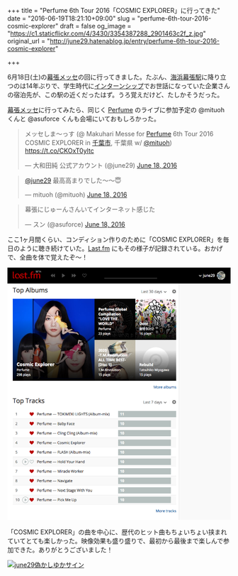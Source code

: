 +++
title = "Perfume 6th Tour 2016「COSMIC EXPLORER」に行ってきた"
date = "2016-06-19T18:21:10+09:00"
slug = "perfume-6th-tour-2016-cosmic-explorer"
draft = false
og_image = "https://c1.staticflickr.com/4/3430/3354387288_2901463c2f_z.jpg"
original_url = "http://june29.hatenablog.jp/entry/perfume-6th-tour-2016-cosmic-explorer"

+++

<p>6月18日(土)の<a class="keyword" href="http://d.hatena.ne.jp/keyword/%CB%EB%C4%A5%A5%E1%A5%C3%A5%BB">幕張メッセ</a>の回に行ってきました。たぶん、<a class="keyword" href="http://d.hatena.ne.jp/keyword/%B3%A4%C9%CD%CB%EB%C4%A5%B1%D8">海浜幕張駅</a>に降り立つのは14年ぶりで、学生時代に<a class="keyword" href="http://d.hatena.ne.jp/keyword/%A5%A4%A5%F3%A5%BF%A1%BC%A5%F3%A5%B7%A5%C3%A5%D7">インターンシップ</a>でお世話になっていた企業さんの宿泊先が、この駅の近くだったはず。うろ覚えだけど、たしかそうだった。</p>

<p><a class="keyword" href="http://d.hatena.ne.jp/keyword/%CB%EB%C4%A5%A5%E1%A5%C3%A5%BB">幕張メッセ</a>に行ってみたら、同じく <a class="keyword" href="http://d.hatena.ne.jp/keyword/Perfume">Perfume</a> のライブに参加予定の @mituoh くんと @asuforce くんも会場にいておもしろかった。</p>

<blockquote class="twitter-tweet" data-lang="en">
<p lang="ja" dir="ltr">メッセしま〜っす (@ Makuhari Messe for <a class="keyword" href="http://d.hatena.ne.jp/keyword/Perfume">Perfume</a> 6th Tour 2016 COSMIC EXPLORER in <a class="keyword" href="http://d.hatena.ne.jp/keyword/%C0%E9%CD%D5%BB%D4">千葉市</a>, 千葉県 w/ <a href="https://twitter.com/mituoh">@mituoh</a>) <a href="https://t.co/CKOxT0yltc">https://t.co/CKOxT0yltc</a></p>— 大和田純 公式アカウント (@june29) <a href="https://twitter.com/june29/status/744066851672629249">June 18, 2016</a>
</blockquote>




<blockquote class="twitter-tweet" data-lang="en">
<p lang="ja" dir="ltr"><a href="https://twitter.com/june29">@june29</a> 最高高まりでした〜〜😇</p>— mituoh (@mituoh) <a href="https://twitter.com/mituoh/status/744128636404391936">June 18, 2016</a>
</blockquote>




<blockquote class="twitter-tweet" data-lang="en">
<p lang="ja" dir="ltr">幕張にじゅーんさんいてインターネット感じた</p>— スン (@asuforce) <a href="https://twitter.com/asuforce/status/744073687662354433">June 18, 2016</a>
</blockquote>


<script async src="//platform.twitter.com/widgets.js" charset="utf-8"></script>


<p>ここ1ヶ月間くらい、コンディション作りのために「COSMIC EXPLORER」を毎日のように聴き続けていた。<a href="http://www.last.fm/user/june29">Last.fm</a> にもその様子が記録されている。おかげで、全曲を体で覚えたぞ〜！</p>

<p><span itemscope itemtype="http://schema.org/Photograph"><img src="/post/2016/06/19/perfume-6th-tour-2016-cosmic-explorer-20160619174334.png" alt="f:id:june29:20160619174334p:plain" title="f:id:june29:20160619174334p:plain" class="hatena-fotolife" itemprop="image"></span></p>

<p>「COSMIC EXPLORER」の曲を中心に、歴代のヒット曲もちょいちょい挟まれていてとても楽しかった。映像効果も盛り盛りで、最初から最後まで楽しんで参加できた。ありがとうございました！</p>

<p><a data-flickr-embed="true" href="https://www.flickr.com/photos/clothfairy/3354387288/" title="june29偽かしゆかサイン"><img src="https://c1.staticflickr.com/4/3430/3354387288_2901463c2f_z.jpg" width="640" height="479" alt="june29偽かしゆかサイン"></a><script async src="//embedr.flickr.com/assets/client-code.js" charset="utf-8"></script></p>